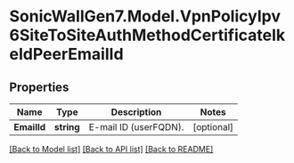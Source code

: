 # SonicWallGen7.Model.VpnPolicyIpv6SiteToSiteAuthMethodCertificateIkeIdPeerEmailId

## Properties

Name | Type | Description | Notes
------------ | ------------- | ------------- | -------------
**EmailId** | **string** | E-mail ID (userFQDN). | [optional] 

[[Back to Model list]](../README.md#documentation-for-models) [[Back to API list]](../README.md#documentation-for-api-endpoints) [[Back to README]](../README.md)

